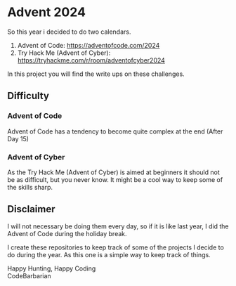 # Advent 2024

So this year i decided to do two calendars.

1. Advent of Code: https://adventofcode.com/2024
2. Try Hack Me (Advent of Cyber): https://tryhackme.com/r/room/adventofcyber2024

In this project you will find the write ups on these challenges.

## Difficulty

### Advent of Code
Advent of Code has a tendency to become quite complex at the end (After Day 15)

### Advent of Cyber
As the Try Hack Me (Advent of Cyber) is aimed at beginners it should not be as difficult, but you never know. It might be a cool way to keep some of the skills sharp.

## Disclaimer
I will not necessary be doing them every day, so if it is like last year, I did the Advent of Code during the holiday break.

I create these repositories to keep track of some of the projects I decide to do during the year. As this one is a simple way to keep track of things.

Happy Hunting, Happy Coding\
CodeBarbarian

